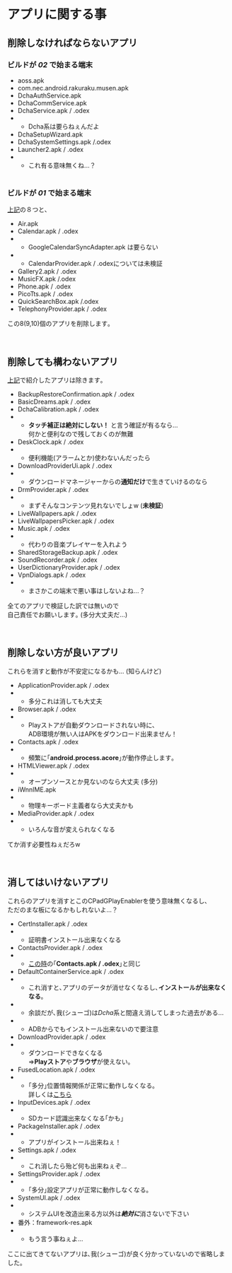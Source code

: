 # アプリに関する事
## 削除しなければならないアプリ
### ビルドが ***02*** で始まる端末
- aoss.apk
- com.nec.android.rakuraku.musen.apk
- DchaAuthService.apk
- DchaCommService.apk
- DchaService.apk / .odex
- - Dcha系は要らねぇんだよ
- DchaSetupWizard.apk
- DchaSystemSettings.apk /.odex
- Launcher2.apk / .odex
- - これ有る意味無くね...？
<br><br>
### ビルドが ***01*** で始まる端末
[上記](#ビルドが-02-で始まる端末)の８つと､<br>
- Air.apk
- Calendar.apk / .odex
- - GoogleCalendarSyncAdapter.apk は要らない
- - CalendarProvider.apk / .odexについては未検証
- Gallery2.apk / .odex
- MusicFX.apk /.odex
- Phone.apk / .odex
- PicoTts.apk / .odex
- QuickSearchBox.apk /.odex
- TelephonyProvider.apk / .odex

この8(9,10)個のアプリを削除します｡

<br>

## 削除しても構わないアプリ
[上記](#削除しなければならないアプリ)で紹介したアプリは除きます｡
- BackupRestoreConfirmation.apk / .odex
- BasicDreams.apk / .odex
- DchaCalibration.apk / .odex
- - **タッチ補正は絶対にしない！** と言う確証が有るなら...<br>何かと便利なので残しておくのが無難
- DeskClock.apk / .odex
- - 便利機能(アラームとか)使わないんだったら
- DownloadProviderUi.apk / .odex
- - ダウンロードマネージャーからの**通知だけ**で生きていけるのなら
- DrmProvider.apk / .odex
- - まずそんなコンテンツ見れないでしょw (**未検証**)
- LiveWallpapers.apk / .odex
- LiveWallpapersPicker.apk / .odex
- Music.apk / .odex
- - 代わりの音楽プレイヤーを入れよう
- SharedStorageBackup.apk / .odex
- SoundRecorder.apk / .odex
- UserDictionaryProvider.apk / .odex
- VpnDialogs.apk / .odex
- - まさかこの端末で悪い事はしないよね...？

全てのアプリで検証した訳では無いので<br>自己責任でお願いします｡ (多分大丈夫だ...)

<br>

## 削除しない方が良いアプリ
これらを消すと動作が不安定になるかも... (知らんけど)
- ApplicationProvider.apk / .odex
- - 多分これは消しても大丈夫
- Browser.apk / .odex
- - Playストアが自動ダウンロードされない時に､<br>ADB環境が無い人はAPKをダウンロード出来ません！
- Contacts.apk / .odex
- - 頻繁に｢**android.process.acore**｣が動作停止します｡
- HTMLViewer.apk / .odex
- - オープンソースとか見ないのなら大丈夫 (多分)
- iWnnIME.apk
- - 物理キーボード主義者なら大丈夫かも
- MediaProvider.apk / .odex
- - いろんな音が変えられなくなる

てか消す必要性ねぇだろw

<br>

## 消してはいけないアプリ
これらのアプリを消すとこのCPadGPlayEnablerを使う意味無くなるし､<br>
ただのまな板になるかもしれないよ...？
- CertInstaller.apk / .odex
- - 証明書インストール出来なくなる
- ContactsProvider.apk / .odex
- - [この時](#削除しない方が良いアプリ)の｢**Contacts.apk / .odex**｣と同じ
- DefaultContainerService.apk / .odex
- - これ消すと､アプリのデータが消せなくなるし､**インストールが出来なくなる**｡<br>
- - 余談だが､我(シューゴ)は*Dcha*系と間違え消してしまった過去がある...
- - ADBからでもインストール出来ないので要注意
- DownloadProvider.apk / .odex
- - ダウンロードできなくなる<br>=>**Playストア**や**ブラウザ**が使えない｡
- FusedLocation.apk / .odex
- - ｢多分｣位置情報関係が正常に動作しなくなる｡<br>詳しくは[こちら](https://www.google.co.jp/search?q=Android+FusedLocation "Android FusedLocation - Google 検索")
- InputDevices.apk / .odex
- - SDカード認識出来なくなる｢かも｣
- PackageInstaller.apk / .odex
- - アプリがインストール出来ねぇ！
- Settings.apk / .odex
- - これ消したら殆ど何も出来ねぇぞ...
- SettingsProvider.apk / .odex
- - ｢多分｣設定アプリが正常に動作しなくなる｡
- SystemUI.apk / .odex
- - システムUIを改造出来る方以外は***絶対に***消さないで下さい
- 番外：framework-res.apk
- - もう言う事ねぇよ...

ここに出てきてないアプリは､我(シューゴ)が良く分かっていないので省略しました｡
